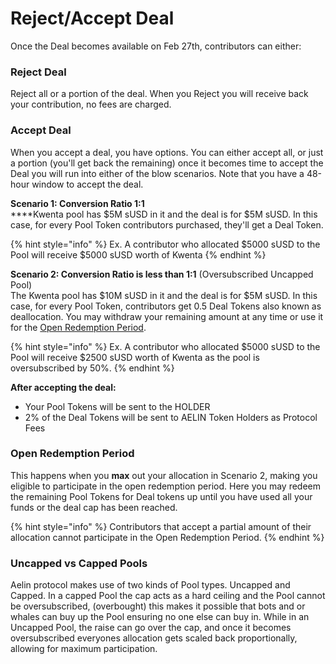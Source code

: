 # Reject/Accept Deal

Once the Deal becomes available on Feb 27th, contributors can either:

### **Reject Deal** <a href="#reject-deal" id="reject-deal"></a>

Reject all or a portion of the deal. When you Reject you will receive back your contribution, no fees are charged.

### Accept Deal <a href="#accept-deal" id="accept-deal"></a>

When you accept a deal, you have options. You can either accept all, or just a portion (you'll get back the remaining) once it becomes time to accept the Deal you will run into either of the blow scenarios. Note that you have a 48-hour window to accept the deal.

**Scenario 1: Conversion Ratio 1:1**\
****Kwenta pool has $5M sUSD in it and the deal is for $5M sUSD. In this case, for every Pool Token contributors purchased, they'll get a Deal Token.

{% hint style="info" %}
Ex. A contributor who allocated $5000 sUSD to the Pool will receive $5000 sUSD worth of Kwenta
{% endhint %}

**Scenario 2: Conversion Ratio is less than 1:1** (Oversubscribed Uncapped Pool)\
The Kwenta pool has $10M sUSD in it and the deal is for $5M sUSD. In this case, for every Pool Token, contributors get 0.5 Deal Tokens also known as deallocation. You may withdraw your remaining amount at any time or use it for the [Open Redemption Period](reject-accept-deal.md#open-redemption-period).

{% hint style="info" %}
Ex. A contributor who allocated $5000 sUSD to the Pool will receive $2500 sUSD worth of Kwenta as the pool is oversubscribed by 50%.
{% endhint %}

**After accepting the deal:**

* Your Pool Tokens will be sent to the HOLDER
* 2% of the Deal Tokens will be sent to AELIN Token Holders as Protocol Fees

### **Open Redemption Period** <a href="#open-redemption-period" id="open-redemption-period"></a>

This happens when you **max** out your allocation in Scenario 2, making you eligible to participate in the open redemption period. Here you may redeem the remaining Pool Tokens for Deal tokens up until you have used all your funds or the deal cap has been reached.

{% hint style="info" %}
Contributors that accept a partial amount of their allocation cannot participate in the Open Redemption Period.
{% endhint %}

### **Uncapped vs Capped Pools**

Aelin protocol makes use of two kinds of Pool types. Uncapped and Capped. In a capped Pool the cap acts as a hard ceiling and the Pool cannot be oversubscribed, (overbought) this makes it possible that bots and or whales can buy up the Pool ensuring no one else can buy in. While in an Uncapped Pool, the raise can go over the cap, and once it becomes oversubscribed everyones allocation gets scaled back proportionally, allowing for maximum participation.&#x20;
